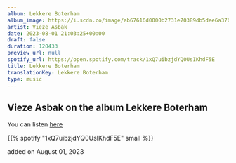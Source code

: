 ```yaml
---
album: Lekkere Boterham
album_image: https://i.scdn.co/image/ab67616d0000b2731e70389db5dee6a37060d1b7
artist: Vieze Asbak
date: 2023-08-01 21:03:25+00:00
draft: false
duration: 120433
preview_url: null
spotify_url: https://open.spotify.com/track/1xQ7uibzjdYQ0UsIKhdF5E
title: Lekkere Boterham
translationKey: Lekkere Boterham
type: music
---
```


## Vieze Asbak on the album Lekkere Boterham

You can listen [here](https://open.spotify.com/track/1xQ7uibzjdYQ0UsIKhdF5E)

{{% spotify "1xQ7uibzjdYQ0UsIKhdF5E" small %}}

added on August 01, 2023